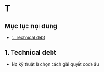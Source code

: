 # T 

## Mục lục nội dung 

  - [1. Technical debt](#1-technical-debt)

## 1. Technical debt 

- Nợ kỹ thuật là chọn cách giải quyết code ẩu 